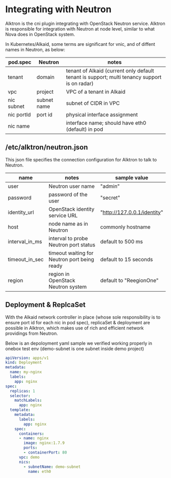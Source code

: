 # Integrating with Neutron
Alktron is the cni plugin integrating with OpenStack Neutron service. Alktron is responsible for integration with Neutron at node level, similar to what Nova does in OpenStack system.

In Kubernetes/Alkaid, some terms are significant for vnic, and of diffent names in Neutron, as below:

| pod.spec | Neutron | notes |
| --- | --- | --- |
| tenant | domain | tenant of Alkaid (current only default tenant is support; multi tenancy support is on radar) |
| vpc | project | VPC of a tenant in Alkaid |
| nic subnet | subnet name | subnet of CIDR in VPC |
| nic portId | port id | physical interface assignment |
| nic name | |  interface name; should have eth0 (default) in pod |


## /etc/alktron/neutron.json
This json file specifies the connection configuration for Alktron to talk to Neutron.

| name | notes | sample value |
| --- | --- | --- |
| user | Neutron user name | "admin" |
| password | password of the user | "secret" |
| identity_url | OpenStack identity service URL | "http://127.0.0.1/identity" |
| host | node name as in Neutron | commonly hostname |
| interval_in_ms | interval to probe Neutron port status | default to 500 ms | 
| timeout_in_sec | timeout waiting for Neutron port being ready | default to 15 seconds | 
| region | region in OpenStack Neutron system | default to "ReegionOne" |

## Deployment & ReplcaSet
With the Alkaid network controller in place (whose sole responsibility is to ensure port id for each nic in pod spec), replicaSet & deployment are possible in Alktron, which makes use of rich and efficient network providings from Neutron.

Below is an depoloyment yaml sample we verified working properly in onebox test env (demo-subnet is one subnet inside demo project)
```yaml
apiVersion: apps/v1
kind: Deployment
metadata:
  name: my-nginx
  labels:
    app: nginx
spec:
  replicas: 1
  selector:
    matchLabels:
      app: nginx
  template:
    metadata:
      labels:
        app: nginx
    spec:
      containers:
      - name: nginx
        image: nginx:1.7.9
        ports:
        - containerPort: 80
      vpc: demo
      nics:
        - subnetName: demo-subnet
          name: eth0
```
